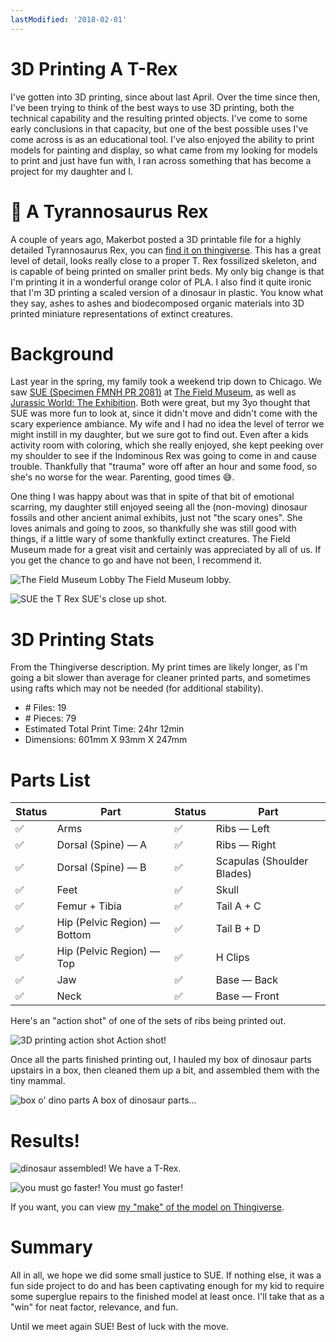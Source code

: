 ```yaml
---
lastModified: '2018-02-01'
---
```


# 3D Printing A T-Rex

I've gotten into 3D printing, since about last April. Over the time since then, I've been trying to think of the best ways to use 3D printing, both the technical capability and the resulting printed objects. I've come to some early conclusions in that capacity, but one of the best possible uses I've come across is as an educational tool. I've also enjoyed the ability to print models for painting and display, so what came from my looking for models to print and just have fun with, I ran across something that has become a project for my daughter and I.

# 🦖 A Tyrannosaurus Rex

A couple of years ago, Makerbot posted a 3D printable file for a highly detailed Tyrannosaurus Rex, you can [find it on thingiverse](https://www.thingiverse.com/thing:275091). This has a great level of detail, looks really close to a proper T. Rex fossilized skeleton, and is capable of being printed on smaller print beds. My only big change is that I'm printing it in a wonderful orange color of PLA. I also find it quite ironic that I'm 3D printing a scaled version of a dinosaur in plastic. You know what they say, ashes to ashes and biodecomposed organic materials into 3D printed miniature representations of extinct creatures.

# Background

Last year in the spring, my family took a weekend trip down to Chicago. We saw [SUE (Specimen FMNH PR 2081)](https://twitter.com/SUEtheTrex) at [The Field Museum](https://www.fieldmuseum.org/at-the-field/exhibitions/sue-t-rex), as well as [Jurassic World: The Exhibition](https://www.fieldmuseum.org/at-the-field/exhibitions/jurassic-world-exhibition). Both were great, but my 3yo thought that SUE was more fun to look at, since it didn't move and didn't come with the scary experience ambiance. My wife and I had no idea the level of terror we might instill in my daughter, but we sure got to find out. Even after a kids activity room with coloring, which she really enjoyed, she kept peeking over my shoulder to see if the Indominous Rex was going to come in and cause trouble. Thankfully that "trauma" wore off after an hour and some food, so she's no worse for the wear. Parenting, good times 😅.

<Tweeter :id="'868915780779466752'" />

One thing I was happy about was that in spite of that bit of emotional scarring, my daughter still enjoyed seeing all the (non-moving) dinosaur fossils and other ancient animal exhibits, just not "the scary ones". She loves animals and going to zoos, so thankfully she was still good with things, if a little wary of some thankfully extinct creatures. The Field Museum made for a great visit and certainly was appreciated by all of us. If you get the chance to go and have not been, I recommend it.

![The Field Museum Lobby](./img/TheFieldMuseum.jpg)
The Field Museum lobby.

![SUE the T Rex](./img/SUE.jpg)
SUE's close up shot.

# 3D Printing Stats

From the Thingiverse description. My print times are likely longer, as I'm going a bit slower than average for cleaner printed parts, and sometimes using rafts which may not be needed (for additional stability).

- \# Files: 19
- \# Pieces: 79
- Estimated Total Print Time: 24hr 12min
- Dimensions: 601mm X 93mm X 247mm

# Parts List

| Status | Part                               | Status | Part                                |
|-------|-------------------------------------|--------|-------------------------------------|
| ✅    | Arms                                | ✅    | Ribs &mdash; Left                   |
| ✅    | Dorsal (Spine) &mdash; A            | ✅    | Ribs &mdash; Right                  |
| ✅    | Dorsal (Spine) &mdash; B            | ✅    | Scapulas (Shoulder Blades)          |
| ✅    | Feet                                | ✅    | Skull                               |
| ✅    | Femur + Tibia                       | ✅    | Tail A + C                          |
| ✅    | Hip (Pelvic Region) &mdash; Bottom  | ✅    | Tail B + D                          |
| ✅    | Hip (Pelvic Region) &mdash; Top     | ✅    | H Clips                             |
| ✅    | Jaw                                 | ✅    | Base &mdash; Back                   |
| ✅    | Neck                                | ✅    | Base &mdash; Front                  |


Here's an "action shot" of one of the sets of ribs being printed out.

![3D printing action shot](./img/3dp-action-shot.png)
Action shot!

Once all the parts finished printing out, I hauled my box of dinosaur parts upstairs in a box, then cleaned them up a bit, and assembled them with the tiny mammal.

![box o' dino parts](./img/Box_of_Dino_parts.jpg)
A box of dinosaur parts...

# Results!

![dinosaur assembled!](./img/REXie_Complete.jpg)
We have a T-Rex.

![you must go faster!](./img/Must_Go_Faster.jpg)
You must go faster!

If you want, you can view [my "make" of the model on Thingiverse](https://www.thingiverse.com/make:444581).

# Summary

All in all, we hope we did some small justice to SUE. If nothing else, it was a fun side project to do and has been captivating enough for my kid to require some superglue repairs to the finished model at least once. I'll take that as a "win" for neat factor, relevance, and fun.

Until we meet again SUE! Best of luck with the move.
